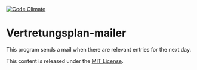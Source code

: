 
[![Code Climate](https://codeclimate.com/github/srodeme/vertretungsplan-mailer/badges/gpa.svg)](https://codeclimate.com/github/srodeme/vertretungsplan-mailer)
# Vertretungsplan-mailer

This program sends a mail when there are relevant entries for the next day.

This content is released under the [MIT License](http://www.opensource.org/licenses/MIT).
